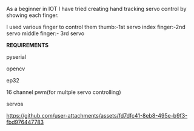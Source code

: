 As a beginner in IOT I have tried creating hand tracking servo control by showing each finger.

I used various finger to control them
thumb:-1st servo
index finger:-2nd servo
middle finger:- 3rd servo

**REQUIREMENTS**

pyserial

opencv

ep32

16 channel pwm(for multple servo controlling)

servos


https://github.com/user-attachments/assets/fd7dfc41-8eb8-495e-b9f3-fbd976447783

